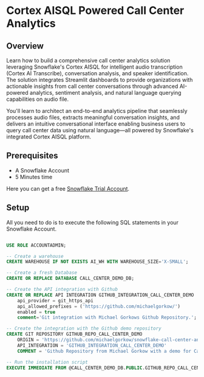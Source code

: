 # Cortex AISQL Powered Call Center Analytics

## Overview

Learn how to build a comprehensive call center analytics solution leveraging Snowflake's Cortex AISQL for intelligent audio transcription (Cortex AI Transcribe), conversation analysis, and speaker identification. The solution integrates Streamlit dashboards to provide organizations with actionable insights from call center conversations through advanced AI-powered analytics, sentiment analysis, and natural language querying capabilities on audio file.

You'll learn to architect an end-to-end analytics pipeline that seamlessly processes audio files, extracts meaningful conversation insights, and delivers an intuitive conversational interface enabling business users to query call center data using natural language—all powered by Snowflake's integrated Cortex AISQL platform.


## Prerequisites
- A Snowflake Account
- 5 Minutes time  

Here you can get a free [Snowflake Trial Account](https://signup.snowflake.com/).

## Setup
All you need to do is to execute the following SQL statements in your Snowflake Account.  

```sql

USE ROLE ACCOUNTADMIN;

-- Create a warehouse
CREATE WAREHOUSE IF NOT EXISTS AI_WH WITH WAREHOUSE_SIZE='X-SMALL';

-- Create a fresh Database
CREATE OR REPLACE DATABASE CALL_CENTER_DEMO_DB;

-- Create the API integration with Github
CREATE OR REPLACE API INTEGRATION GITHUB_INTEGRATION_CALL_CENTER_DEMO
    api_provider = git_https_api
    api_allowed_prefixes = ('https://github.com/michaelgorkow/')
    enabled = true
    comment='Git integration with Michael Gorkows Github Repository.';

-- Create the integration with the Github demo repository
CREATE GIT REPOSITORY GITHUB_REPO_CALL_CENTER_DEMO
	ORIGIN = 'https://github.com/michaelgorkow/snowflake-call-center-analytics' 
	API_INTEGRATION = 'GITHUB_INTEGRATION_CALL_CENTER_DEMO' 
	COMMENT = 'Github Repository from Michael Gorkow with a demo for Call Center Analytics.';

-- Run the installation script
EXECUTE IMMEDIATE FROM @CALL_CENTER_DEMO_DB.PUBLIC.GITHUB_REPO_CALL_CENTER_DEMO/branches/main/setup.sql;
```


